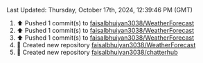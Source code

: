 <!--RECENT_ACTIVITY:last_update-->
Last Updated: Thursday, October 17th, 2024, 12:39:46 PM (GMT)
<!--RECENT_ACTIVITY:last_update_end-->
<!--RECENT_ACTIVITY:start-->
1. ⬆️ Pushed 1 commit(s) to [faisalbhuiyan3038/WeatherForecast](https://github.com/faisalbhuiyan3038/WeatherForecast)<br>
2. ⬆️ Pushed 1 commit(s) to [faisalbhuiyan3038/WeatherForecast](https://github.com/faisalbhuiyan3038/WeatherForecast)<br>
3. ⬆️ Pushed 1 commit(s) to [faisalbhuiyan3038/WeatherForecast](https://github.com/faisalbhuiyan3038/WeatherForecast)<br>
4. 📔 Created new repository [faisalbhuiyan3038/WeatherForecast](https://github.com/faisalbhuiyan3038/WeatherForecast)<br>
5. 📔 Created new repository [faisalbhuiyan3038/chatterhub](https://github.com/faisalbhuiyan3038/chatterhub)<br>
<!--RECENT_ACTIVITY:end-->
